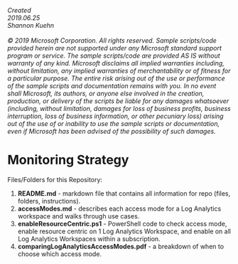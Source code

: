 <i>Created 
<br>2019.06.25 
<br>Shannon Kuehn 
<br>
<br>© 2019 Microsoft Corporation. 
All rights reserved. Sample scripts/code provided herein are not supported under any Microsoft standard support program or service. The sample scripts/code are provided AS IS without warranty of any kind. Microsoft disclaims all implied warranties including, without limitation, any implied warranties of merchantability or of fitness for a particular purpose. The entire risk arising out of the use or performance of the sample scripts and documentation remains with you. In no event shall Microsoft, its authors, or anyone else involved in the creation, production, or delivery of the scripts be liable for any damages whatsoever (including, without limitation, damages for loss of business profits, business interruption, loss of business information, or other pecuniary loss) arising out of the use of or inability to use the sample scripts or documentation, even if Microsoft has been advised of the possibility of such damages.</i>
<br>
# Monitoring Strategy
Files/Folders for this Repository:
1) **README.md** - markdown file that contains all information for repo (files, folders, instructions). 
2) **accessModes.md** - describes each access mode for a Log Analytics workspace and walks through use cases.
3) **enableResourceCentric.ps1** - PowerShell code to check access mode, enable resource centric on 1 Log Analytics Workspace, and enable on all Log Analytics Workspaces within a subscription.
4) **comparingLogAnalyticsAccessModes.pdf** - a breakdown of when to choose which access mode.
